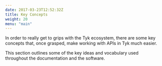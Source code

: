 ```yaml
---
date: 2017-03-23T12:52:32Z
title: Key Concepts
weight: 20
menu: "main"
---
```


In order to really get to grips with the Tyk ecosystem, there are some key concepts that, once grasped, make working with APIs in Tyk much easier.

This section outlines some of the key ideas and vocabulary used throughout the documentation and the software.
